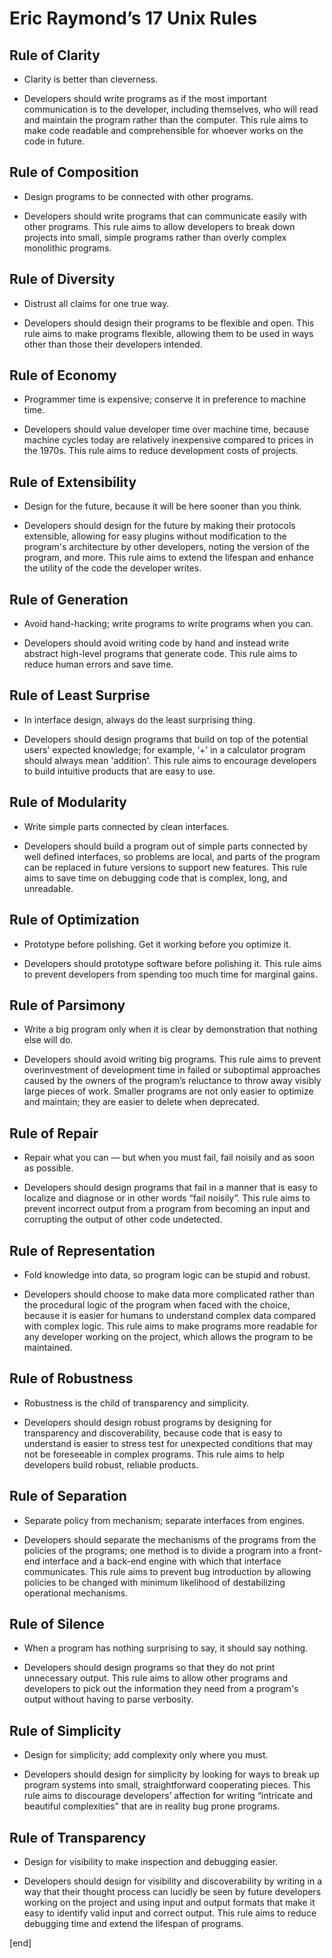 # Eric Raymond’s 17 Unix Rules

## Rule of Clarity

 * Clarity is better than cleverness.

 * Developers should write programs as if the most important communication is to the developer, including themselves, who will read and maintain the program rather than the computer. This rule aims to make code readable and comprehensible for whoever works on the code in future.


## Rule of Composition

 * Design programs to be connected with other programs.

 * Developers should write programs that can communicate easily with other programs. This rule aims to allow developers to break down projects into small, simple programs rather than overly complex monolithic programs.


## Rule of Diversity

 * Distrust all claims for one true way.

 * Developers should design their programs to be flexible and open. This rule aims to make programs flexible, allowing them to be used in ways other than those their developers intended.


## Rule of Economy

 * Programmer time is expensive; conserve it in preference to machine time.

 * Developers should value developer time over machine time, because machine cycles today are relatively inexpensive compared to prices in the 1970s. This rule aims to reduce development costs of projects.


## Rule of Extensibility

 * Design for the future, because it will be here sooner than you think.

 * Developers should design for the future by making their protocols extensible, allowing for easy plugins without modification to the program's architecture by other developers, noting the version of the program, and more. This rule aims to extend the lifespan and enhance the utility of the code the developer writes.


## Rule of Generation

 * Avoid hand-hacking; write programs to write programs when you can.

 * Developers should avoid writing code by hand and instead write abstract high-level programs that generate code. This rule aims to reduce human errors and save time.


## Rule of Least Surprise

 * In interface design, always do the least surprising thing.

 * Developers should design programs that build on top of the potential users' expected knowledge; for example, ‘+’ in a calculator program should always mean 'addition'. This rule aims to encourage developers to build intuitive products that are easy to use.


## Rule of Modularity

 * Write simple parts connected by clean interfaces.

 * Developers should build a program out of simple parts connected by well defined interfaces, so problems are local, and parts of the program can be replaced in future versions to support new features. This rule aims to save time on debugging code that is complex, long, and unreadable.


## Rule of Optimization

 * Prototype before polishing. Get it working before you optimize it.

 * Developers should prototype software before polishing it. This rule aims to prevent developers from spending too much time for marginal gains.


## Rule of Parsimony

 * Write a big program only when it is clear by demonstration that nothing else will do.

 * Developers should avoid writing big programs. This rule aims to prevent overinvestment of development time in failed or suboptimal approaches caused by the owners of the program’s reluctance to throw away visibly large pieces of work. Smaller programs are not only easier to optimize and maintain; they are easier to delete when deprecated.


## Rule of Repair

 * Repair what you can — but when you must fail, fail noisily and as soon as possible.

 * Developers should design programs that fail in a manner that is easy to localize and diagnose or in other words “fail noisily”. This rule aims to prevent incorrect output from a program from becoming an input and corrupting the output of other code undetected.


## Rule of Representation

 * Fold knowledge into data, so program logic can be stupid and robust.

 * Developers should choose to make data more complicated rather than the procedural logic of the program when faced with the choice, because it is easier for humans to understand complex data compared with complex logic. This rule aims to make programs more readable for any developer working on the project, which allows the program to be maintained.


## Rule of Robustness

 * Robustness is the child of transparency and simplicity.

 * Developers should design robust programs by designing for transparency and discoverability, because code that is easy to understand is easier to stress test for unexpected conditions that may not be foreseeable in complex programs. This rule aims to help developers build robust, reliable products.


## Rule of Separation

 * Separate policy from mechanism; separate interfaces from engines.

 * Developers should separate the mechanisms of the programs from the policies of the programs; one method is to divide a program into a front-end interface and a back-end engine with which that interface communicates. This rule aims to prevent bug introduction by allowing policies to be changed with minimum likelihood of destabilizing operational mechanisms.


## Rule of Silence

 * When a program has nothing surprising to say, it should say nothing.

 * Developers should design programs so that they do not print unnecessary output. This rule aims to allow other programs and developers to pick out the information they need from a program's output without having to parse verbosity.


## Rule of Simplicity

 * Design for simplicity; add complexity only where you must.

 * Developers should design for simplicity by looking for ways to break up program systems into small, straightforward cooperating pieces. This rule aims to discourage developers’ affection for writing “intricate and beautiful complexities” that are in reality bug prone programs.


## Rule of Transparency

 * Design for visibility to make inspection and debugging easier.

 * Developers should design for visibility and discoverability by writing in a way that their thought process can lucidly be seen by future developers working on the project and using input and output formats that make it easy to identify valid input and correct output. This rule aims to reduce debugging time and extend the lifespan of programs.

[end]